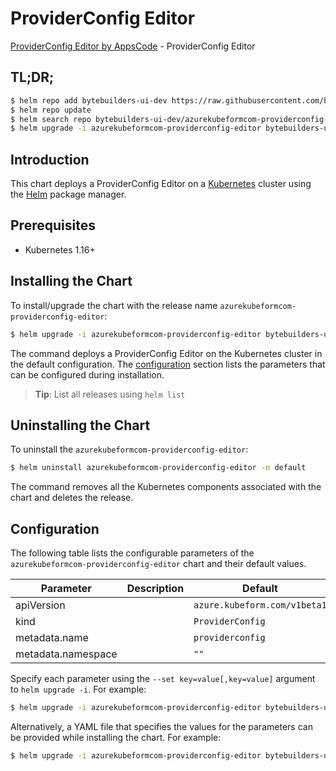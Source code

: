 # ProviderConfig Editor

[ProviderConfig Editor by AppsCode](https://byte.builders) - ProviderConfig Editor

## TL;DR;

```bash
$ helm repo add bytebuilders-ui-dev https://raw.githubusercontent.com/bytebuilders/ui-wizards/
$ helm repo update
$ helm search repo bytebuilders-ui-dev/azurekubeformcom-providerconfig-editor --version=v0.4.17
$ helm upgrade -i azurekubeformcom-providerconfig-editor bytebuilders-ui-dev/azurekubeformcom-providerconfig-editor -n default --create-namespace --version=v0.4.17
```

## Introduction

This chart deploys a ProviderConfig Editor on a [Kubernetes](http://kubernetes.io) cluster using the [Helm](https://helm.sh) package manager.

## Prerequisites

- Kubernetes 1.16+

## Installing the Chart

To install/upgrade the chart with the release name `azurekubeformcom-providerconfig-editor`:

```bash
$ helm upgrade -i azurekubeformcom-providerconfig-editor bytebuilders-ui-dev/azurekubeformcom-providerconfig-editor -n default --create-namespace --version=v0.4.17
```

The command deploys a ProviderConfig Editor on the Kubernetes cluster in the default configuration. The [configuration](#configuration) section lists the parameters that can be configured during installation.

> **Tip**: List all releases using `helm list`

## Uninstalling the Chart

To uninstall the `azurekubeformcom-providerconfig-editor`:

```bash
$ helm uninstall azurekubeformcom-providerconfig-editor -n default
```

The command removes all the Kubernetes components associated with the chart and deletes the release.

## Configuration

The following table lists the configurable parameters of the `azurekubeformcom-providerconfig-editor` chart and their default values.

|     Parameter      | Description |                 Default                 |
|--------------------|-------------|-----------------------------------------|
| apiVersion         |             | <code>azure.kubeform.com/v1beta1</code> |
| kind               |             | <code>ProviderConfig</code>             |
| metadata.name      |             | <code>providerconfig</code>             |
| metadata.namespace |             | <code>""</code>                         |


Specify each parameter using the `--set key=value[,key=value]` argument to `helm upgrade -i`. For example:

```bash
$ helm upgrade -i azurekubeformcom-providerconfig-editor bytebuilders-ui-dev/azurekubeformcom-providerconfig-editor -n default --create-namespace --version=v0.4.17 --set apiVersion=azure.kubeform.com/v1beta1
```

Alternatively, a YAML file that specifies the values for the parameters can be provided while
installing the chart. For example:

```bash
$ helm upgrade -i azurekubeformcom-providerconfig-editor bytebuilders-ui-dev/azurekubeformcom-providerconfig-editor -n default --create-namespace --version=v0.4.17 --values values.yaml
```

